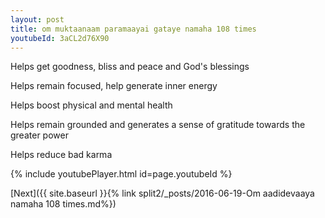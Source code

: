 ```yaml
---
layout: post
title: om muktaanaam paramaayai gataye namaha 108 times
youtubeId: 3aCL2d76X90
---
```

 
 
Helps get goodness, bliss and peace and God's blessings
 
Helps remain focused, help generate inner energy 
 
Helps boost physical and mental health 
 
Helps remain grounded and generates a sense of gratitude towards the greater power 
 
Helps reduce bad karma
 
 
 
 


{% include youtubePlayer.html id=page.youtubeId %}
 
[Next]({{ site.baseurl }}{% link  split2/_posts/2016-06-19-Om aadidevaaya namaha 108 times.md%})
 
